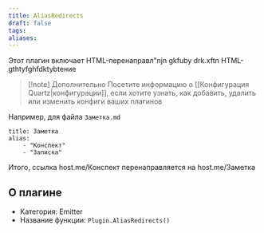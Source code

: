 ```yaml
---
title: AliasRedirects
draft: false
tags: 
aliases:
---
```

Этот плагин включает HTML-перенаправл"njn gkfuby drk.xftn HTML-gthtyfghfdktybtение
> [!note] Дополнительно
> Посетите информацию о [[Конфигурация Quartz|конфигурации]], если хотите узнать, как добавить, удалить или изменить конфиги ваших плагинов

Например, для файла `Заметка.md` 

```
title: Заметка
alias:
	- "Конспект"
	- "Записка"
```
Итого, ссылка host.me/Конспект перенаправляется на host.me/Заметка
## О плагине
- Категория: Emitter
- Название функции: `Plugin.AliasRedirects()`